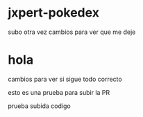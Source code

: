 # jxpert-pokedex

subo otra vez cambios para ver que me deje
# hola

cambios para ver si sigue todo correcto


esto es una prueba para subir la PR

prueba subida codigo